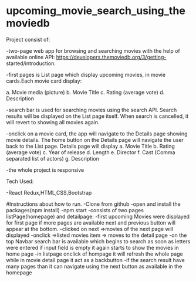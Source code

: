 # upcoming_movie_search_using_themoviedb

Project consist of:

-two-page web app for browsing and searching movies with the help of
available online API: https://developers.themoviedb.org/3/getting-
started/introduction.

-first pages is List page which display upcoming movies, in movie cards.Each movie card display:

a. Movie media (picture)
b. Movie Title
c. Rating (average vote)
d. Description

-search bar is used for searching movies using the search API. Search results will be
displayed on the List page itself. When search is cancelled, it will revert to
showing all movies again.

-onclick on a movie card, the app will navigate to the Details page
showing movie details. The home button on the Details
page will navigate the user back to the List page. Details page will
display
a. Movie Title
b. Rating (average vote)
c. Year of release
d. Length 
e. Director
f. Cast (Comma separated list of actors)
g. Description

-the whole project is responsive

Tech Used:

-React Redux,HTML,CSS,Bootstrap

#Instructions about how to run.
-Clone from github
-open and install the packages(npm install)
-npm start
-consists of two pages listPage(homepage) and detailpage:
-first upcoming Movies were displayed for first page if more pages are available next and previous button will appear at the bottom.
-clicked on next =>movies of the next page will displayed
-onclick =>listed movies item => moves to the detail page
-on the top Navbar search bar is available which begins to search as soon as letters were entered if input field is empty it again starts to show the movies in home page
-in listpage onclick of hompage it will refresh the whole page while in movie detail page it act as a backbutton
-if the search result have many pages than it can navigate using the next button as available in the homepage



